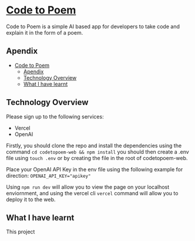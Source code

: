 # [Code to Poem](https://codetopoem.com/)

Code to Poem is a simple AI based app for developers to take code and explain it in the form of a poem.

## Apendix
- [Code to Poem](#code-to-poem)
  - [Apendix](#apendix)
  - [Technology Overview](#technology-overview)
  - [What I have learnt](#what-i-have-learnt)

## Technology Overview
Please sign up to the following services:
- Vercel
- OpenAI

Firstly, you should clone the repo and install the dependencies using the command `cd codetopoem-web && npm install` you should then create a .env file using `touch .env` or by creating the file in the root of codetopoem-web. 

Place your OpenAI API Key in the env file using the following example for direction: `OPENAI_API_KEY="apikey"`

Using `npm run dev` will allow you to view the page on your localhost enviornment, and using the vercel cli `vercel` command will allow you to deploy it to the web. 

## What I have learnt

This project 